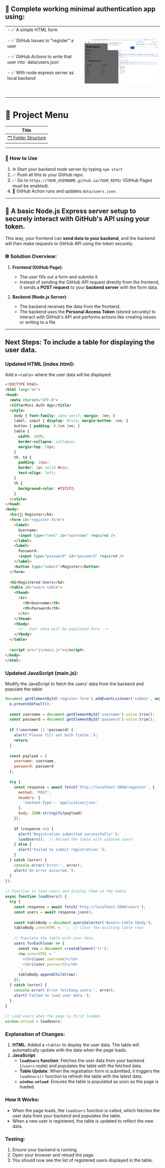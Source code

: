 ## 🎯 **Complete working minimal authentication app** using:
<table>
  <tr>
    <td align="left" width="50%">
      - ✅ A simple HTML form  <br><br>
      - ✅ GitHub Issues to "register" a user <br><br>  
      - ✅ GitHub Actions to write that user into `data/users.json` <br><br>  
      - ✅ With node express server as local backend<br><br><br><br>
    </td>
    <td align="left" width="50%">
      <img src="https://github.com/potatoscript/MyDocuments/blob/main/node-auth-app.png?raw=true" width="450" />
    </td>
  </tr>
</table>

# 🚀 **Project Menu**   

| Title |
|------------------------------------------------|
| [🗂 Folder Structure](https://github.com/potatoscript/node-auth-app/wiki/Folder-Structure) |


---

### 🚀 How to Use

1. 🌐 Start your backend node server by typing `npm start`
2. ✅ Push all this to your GitHub repo.
3. ✅ Go to `https://YOUR_USERNAME.github.io/YOUR_REPO/` (GitHub Pages must be enabled).
4. 🔄 GitHub Action runs and updates `data/users.json`.

---

## 🎯 A basic **Node.js Express server** setup to securely interact with GitHub's API using your token. 

This way, your frontend can **send data to your backend**, and the backend will then make requests to GitHub API using the token securely.

### 🌐 Solution Overview:

1. **Frontend (GitHub Page)**:
   - The user fills out a form and submits it.
   - Instead of sending the GitHub API request directly from the frontend, it sends a **POST request** to your **backend server** with the form data.

2. **Backend (Node.js Server)**:
   - The backend receives the data from the frontend.
   - The backend uses the **Personal Access Token** (stored securely) to interact with GitHub's API and performs actions like creating issues or writing to a file.

---

## Next Steps: To include a table for displaying the user data.

### Updated HTML (index.html):

Add a `<table>` where the user data will be displayed:

```html
<!DOCTYPE html>
<html lang="en">
<head>
  <meta charset="UTF-8">
  <title>Mini Auth App</title>
  <style>
    body { font-family: sans-serif; margin: 2em; }
    label, input { display: block; margin-bottom: 1em; }
    button { padding: 0.5em 1em; }
    table {
      width: 100%;
      border-collapse: collapse;
      margin-top: 20px;
    }
    th, td {
      padding: 10px;
      border: 1px solid #ccc;
      text-align: left;
    }
    th {
      background-color: #f2f2f2;
    }
  </style>
</head>
<body>
  <h1>🧑‍💻 Register</h1>
  <form id="register-form">
    <label>
      Username:
      <input type="text" id="username" required />
    </label>
    <label>
      Password:
      <input type="password" id="password" required />
    </label>
    <button type="submit">Register</button>
  </form>

  <h2>Registered Users</h2>
  <table id="users-table">
    <thead>
      <tr>
        <th>Username</th>
        <th>Password</th>
      </tr>
    </thead>
    <tbody>
      <!-- User data will be populated here -->
    </tbody>
  </table>

  <script src="js/main.js"></script>
</body>
</html>
```

### Updated JavaScript (main.js):

Modify the JavaScript to fetch the users' data from the backend and populate the table:

```javascript
document.getElementById('register-form').addEventListener('submit', async function (e) {
  e.preventDefault();

  const username = document.getElementById('username').value.trim();
  const password = document.getElementById('password').value.trim();

  if (!username || !password) {
    alert('Please fill out both fields.');
    return;
  }

  const payload = {
    username: username,
    password: password
  };

  try {
    const response = await fetch('http://localhost:3000/register', {
      method: 'POST',
      headers: {
        'Content-Type': 'application/json'
      },
      body: JSON.stringify(payload)
    });

    if (response.ok) {
      alert('Registration submitted successfully!');
      loadUsers();  // Reload the table with updated users
    } else {
      alert('Failed to submit registration.');
    }
  } catch (error) {
    console.error('Error:', error);
    alert('An error occurred.');
  }
});

// Function to load users and display them in the table
async function loadUsers() {
  try {
    const response = await fetch('http://localhost:3000/users');
    const users = await response.json();

    const tableBody = document.querySelector('#users-table tbody');
    tableBody.innerHTML = '';  // Clear the existing table rows

    // Populate the table with user data
    users.forEach(user => {
      const row = document.createElement('tr');
      row.innerHTML = `
        <td>${user.username}</td>
        <td>${user.password}</td>
      `;
      tableBody.appendChild(row);
    });
  } catch (error) {
    console.error('Error fetching users:', error);
    alert('Failed to load user data.');
  }
}

// Load users when the page is first loaded
window.onload = loadUsers;
```

### Explanation of Changes:
1. **HTML**: Added a `<table>` to display the user data. The table will automatically update with the data when the page loads.
2. **JavaScript**:
   - **`loadUsers` function**: Fetches the user data from your backend (`/users` route) and populates the table with the fetched data.
   - **Table Update**: When the registration form is submitted, it triggers the `loadUsers()` function to refresh the table with the latest data.
   - **`window.onload`**: Ensures the table is populated as soon as the page is loaded.

### How It Works:
- When the page loads, the `loadUsers` function is called, which fetches the user data from your backend and populates the table.
- When a new user is registered, the table is updated to reflect the new data.

### Testing:
1. Ensure your backend is running.
2. Open your browser and reload the page.
3. You should now see the list of registered users displayed in the table.


